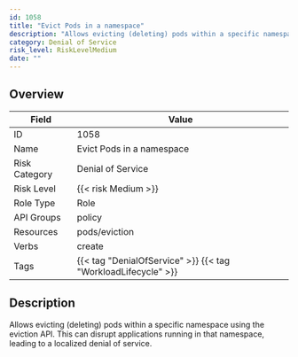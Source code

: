 ```yaml
---
id: 1058
title: "Evict Pods in a namespace"
description: "Allows evicting (deleting) pods within a specific namespace using the eviction API. This can disrupt applications running in that namespace, leading to a localized denial of service."
category: Denial of Service
risk_level: RiskLevelMedium
date: ""
---
```


## Overview

| Field         | Value                                                         |
| ------------- | ------------------------------------------------------------- |
| ID            | 1058                                                          |
| Name          | Evict Pods in a namespace                                     |
| Risk Category | Denial of Service                                             |
| Risk Level    | {{< risk Medium >}}                                           |
| Role Type     | Role                                                          |
| API Groups    | policy                                                        |
| Resources     | pods/eviction                                                 |
| Verbs         | create                                                        |
| Tags          | {{< tag "DenialOfService" >}} {{< tag "WorkloadLifecycle" >}} |

## Description

Allows evicting (deleting) pods within a specific namespace using the eviction API. This can disrupt applications running in that namespace, leading to a localized denial of service.
